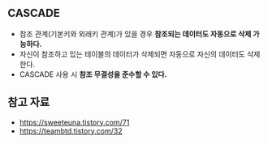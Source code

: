 ## CASCADE

- 참조 관계(기본키와 외래키 관계)가 있을 경우 **참조되는 데이터도 자동으로 삭제 가능하다.**
- 자신이 참조하고 있는 테이블의 데이터가 삭제되면 자동으로 자신의 데이터도 삭제한다.
- CASCADE 사용 시 **참조 무결성을 준수할 수 있다.**

## 참고 자료

- https://sweeteuna.tistory.com/71
- https://teambtd.tistory.com/32